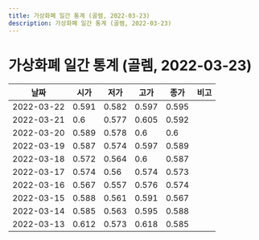 ```yaml
---
title: 가상화폐 일간 통계 (골렘, 2022-03-23)
description: 가상화폐 일간 통계 (골렘, 2022-03-23)
---
```



가상화폐 일간 통계 (골렘, 2022-03-23)
===

|날짜|시가|저가|고가|종가|비고|
|--|--|--|--|--|--|
|2022-03-22|0.591|0.582|0.597|0.595|    |
|2022-03-21|0.6|0.577|0.605|0.592|    |
|2022-03-20|0.589|0.578|0.6|0.6|    |
|2022-03-19|0.587|0.574|0.597|0.589|    |
|2022-03-18|0.572|0.564|0.6|0.587|    |
|2022-03-17|0.574|0.56|0.574|0.573|    |
|2022-03-16|0.567|0.557|0.576|0.574|    |
|2022-03-15|0.588|0.561|0.591|0.567|    |
|2022-03-14|0.585|0.563|0.595|0.588|    |
|2022-03-13|0.612|0.573|0.618|0.585|    |
